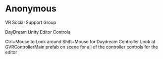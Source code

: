 # Anonymous
VR Social Support Group

DayDream Unity Editor Controls

Ctrl+Mouse to Look around
Shift+Mouse for Daydream Controller
Look at GVRControllerMain prefab on scene for all of the controller controls for the editor
